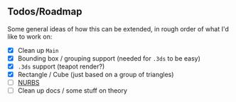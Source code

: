 ## Todos/Roadmap

Some general ideas of how this can be extended, in rough order of what I'd like to work on:

- [x] Clean up `Main`
- [x] Bounding box / grouping support (needed for `.3ds` to be easy)
- [x] `.3ds` support (teapot render?)
- [x] Rectangle / Cube (just based on a group of triangles)
- [ ] [NURBS](https://en.wikipedia.org/wiki/Non-uniform_rational_B-spline)
- [ ] Clean up docs / some stuff on theory
